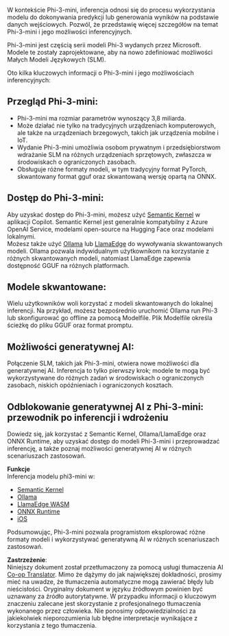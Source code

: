 <!--
CO_OP_TRANSLATOR_METADATA:
{
  "original_hash": "f1ff728038c4f554b660a36b76cbdd6e",
  "translation_date": "2025-07-16T21:09:47+00:00",
  "source_file": "md/01.Introduction/03/overview.md",
  "language_code": "pl"
}
-->
W kontekście Phi-3-mini, inferencja odnosi się do procesu wykorzystania modelu do dokonywania predykcji lub generowania wyników na podstawie danych wejściowych. Pozwól, że przedstawię więcej szczegółów na temat Phi-3-mini i jego możliwości inferencyjnych.

Phi-3-mini jest częścią serii modeli Phi-3 wydanych przez Microsoft. Modele te zostały zaprojektowane, aby na nowo zdefiniować możliwości Małych Modeli Językowych (SLM).

Oto kilka kluczowych informacji o Phi-3-mini i jego możliwościach inferencyjnych:

## **Przegląd Phi-3-mini:**
- Phi-3-mini ma rozmiar parametrów wynoszący 3,8 miliarda.
- Może działać nie tylko na tradycyjnych urządzeniach komputerowych, ale także na urządzeniach brzegowych, takich jak urządzenia mobilne i IoT.
- Wydanie Phi-3-mini umożliwia osobom prywatnym i przedsiębiorstwom wdrażanie SLM na różnych urządzeniach sprzętowych, zwłaszcza w środowiskach o ograniczonych zasobach.
- Obsługuje różne formaty modeli, w tym tradycyjny format PyTorch, skwantowany format gguf oraz skwantowaną wersję opartą na ONNX.

## **Dostęp do Phi-3-mini:**
Aby uzyskać dostęp do Phi-3-mini, możesz użyć [Semantic Kernel](https://github.com/microsoft/SemanticKernelCookBook?WT.mc_id=aiml-138114-kinfeylo) w aplikacji Copilot. Semantic Kernel jest generalnie kompatybilny z Azure OpenAI Service, modelami open-source na Hugging Face oraz modelami lokalnymi.  
Możesz także użyć [Ollama](https://ollama.com) lub [LlamaEdge](https://llamaedge.com) do wywoływania skwantowanych modeli. Ollama pozwala indywidualnym użytkownikom na korzystanie z różnych skwantowanych modeli, natomiast LlamaEdge zapewnia dostępność GGUF na różnych platformach.

## **Modele skwantowane:**
Wielu użytkowników woli korzystać z modeli skwantowanych do lokalnej inferencji. Na przykład, możesz bezpośrednio uruchomić Ollama run Phi-3 lub skonfigurować go offline za pomocą Modelfile. Plik Modelfile określa ścieżkę do pliku GGUF oraz format promptu.

## **Możliwości generatywnej AI:**
Połączenie SLM, takich jak Phi-3-mini, otwiera nowe możliwości dla generatywnej AI. Inferencja to tylko pierwszy krok; modele te mogą być wykorzystywane do różnych zadań w środowiskach o ograniczonych zasobach, niskich opóźnieniach i ograniczonych kosztach.

## **Odblokowanie generatywnej AI z Phi-3-mini: przewodnik po inferencji i wdrożeniu**  
Dowiedz się, jak korzystać z Semantic Kernel, Ollama/LlamaEdge oraz ONNX Runtime, aby uzyskać dostęp do modeli Phi-3-mini i przeprowadzać inferencję, a także poznaj możliwości generatywnej AI w różnych scenariuszach zastosowań.

**Funkcje**  
Inferencja modelu phi3-mini w:

- [Semantic Kernel](https://github.com/Azure-Samples/Phi-3MiniSamples/tree/main/semantickernel?WT.mc_id=aiml-138114-kinfeylo)  
- [Ollama](https://github.com/Azure-Samples/Phi-3MiniSamples/tree/main/ollama?WT.mc_id=aiml-138114-kinfeylo)  
- [LlamaEdge WASM](https://github.com/Azure-Samples/Phi-3MiniSamples/tree/main/wasm?WT.mc_id=aiml-138114-kinfeylo)  
- [ONNX Runtime](https://github.com/Azure-Samples/Phi-3MiniSamples/tree/main/onnx?WT.mc_id=aiml-138114-kinfeylo)  
- [iOS](https://github.com/Azure-Samples/Phi-3MiniSamples/tree/main/ios?WT.mc_id=aiml-138114-kinfeylo)  

Podsumowując, Phi-3-mini pozwala programistom eksplorować różne formaty modeli i wykorzystywać generatywną AI w różnych scenariuszach zastosowań.

**Zastrzeżenie**:  
Niniejszy dokument został przetłumaczony za pomocą usługi tłumaczenia AI [Co-op Translator](https://github.com/Azure/co-op-translator). Mimo że dążymy do jak największej dokładności, prosimy mieć na uwadze, że tłumaczenia automatyczne mogą zawierać błędy lub nieścisłości. Oryginalny dokument w języku źródłowym powinien być uznawany za źródło autorytatywne. W przypadku informacji o kluczowym znaczeniu zalecane jest skorzystanie z profesjonalnego tłumaczenia wykonanego przez człowieka. Nie ponosimy odpowiedzialności za jakiekolwiek nieporozumienia lub błędne interpretacje wynikające z korzystania z tego tłumaczenia.